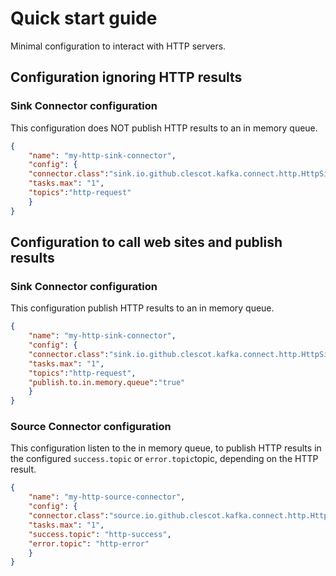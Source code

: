 # Quick start guide

Minimal configuration to interact with HTTP servers.

## Configuration ignoring HTTP results

### Sink Connector configuration

This configuration does NOT publish HTTP results to an in memory queue.

```json 
{
    "name": "my-http-sink-connector",
    "config": {
    "connector.class":"sink.io.github.clescot.kafka.connect.http.HttpSinkConnector",
    "tasks.max": "1",
    "topics":"http-request"
    }
}
```

## Configuration to call web sites and publish results

### Sink Connector configuration

This configuration publish HTTP results to an in memory queue.

```json 
{
    "name": "my-http-sink-connector",
    "config": {
    "connector.class":"sink.io.github.clescot.kafka.connect.http.HttpSinkConnector",
    "tasks.max": "1",
    "topics":"http-request",
    "publish.to.in.memory.queue":"true"
    }
}
```

### Source Connector configuration

This configuration listen to the in memory queue, to publish HTTP results in the configured `success.topic` or `error.topic`topic,
depending on the HTTP result.

```json 
{
    "name": "my-http-source-connector",
    "config": {
    "connector.class":"source.io.github.clescot.kafka.connect.http.HttpSourceConnector",
    "tasks.max": "1",
    "success.topic": "http-success",
    "error.topic": "http-error"
    }
}
```